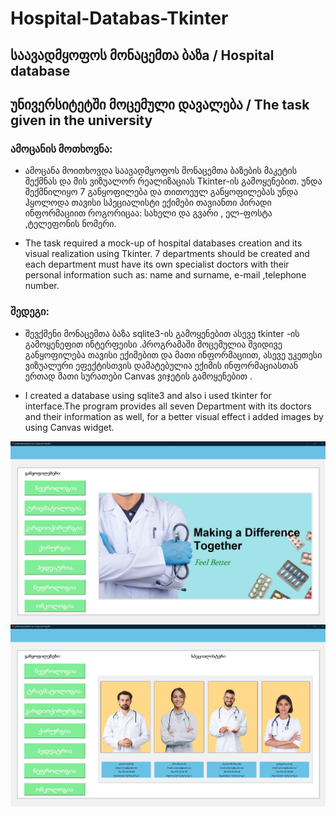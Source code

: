 # Hospital-Databas-Tkinter
## საავადმყოფოს მონაცემთა ბაზa / Hospital database

## უნივერსიტეტში მოცემული დავალება / The task given in the university

### ამოცანის მოთხოვნა:
+ ამოცანა მოითხოვდა საავადმყოფოს მონაცემთა ბაზების მაკეტის
შექმნას და მის ვიზუალორ რეალიზაციას Tkinter-ის გამოყენებით. 
უნდა შექმნილიყო 7 განყოფილება და თითოეულ განყოფილებას
უნდა ჰყოლოდა თავისი სპეციალისტი ექიმები თავიანთი პირადი
ინფორმაციით როგორიცაა: სახელი და გვარი , ელ-ფოსტა
,ტელეფონის ნომერი.

+ The task required a mock-up of hospital databases
creation and its visual realization using Tkinter.
7 departments should be created and each department
must have its own specialist doctors with their personal
information such as: name and surname, e-mail
,telephone number.

### შედეგი:
+ შევქმენი მონაცემთა ბაზა sqlite3-ის გამოყენებით ასევე tkinter -ის
გამოყენეფით ინტერფეისი .პროგრამაში მოცემულია შვიდივე
განყოფილება თავისი ექიმებით და მათი ინფორმაციით, ასევე
უკეთესი ვიზუალური ეფექტისთვის დამატებულია ექიმის
ინფორმაციასთან ერთად მათი სურათები Canvas ვიჯეტის
გამოყენებით .

+ I created a database using sqlite3 and also i used tkinter
for interface.The program provides all seven
Department with its doctors and their information as well,
for a better visual effect i added images by using Canvas widget.

![](imgs/dr.JPG)
![](imgs/dr2.JPG)

